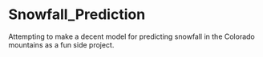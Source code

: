 # Snowfall_Prediction
Attempting to make a decent model for predicting snowfall in the Colorado mountains as a fun side project.
